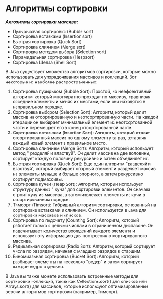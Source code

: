 # Алгоритмы сортировки

_**Алгоритмы сортировки массива:**_

* Пузырьковая сортировка (Bubble sort)
* Сортировка вставками (Insertion sort)
* Быстрая сортировка (Quick Sort)
* Сортировка слиянием (Merge sort)
* Сортировка методом выбора (Selection sort)
* Пирамидальная сортировка (Heapsort)
* Сортировка Шелла (Shell Sort)

В Java существует множество алгоритмов сортировки, которые можно использовать
для упорядочивания массивов и коллекций. Вот некоторые из наиболее
распространенных:

1. Сортировка пузырьком (Bubble Sort): Простой, но неэффективный алгоритм,
   который многократно проходит по массиву, сравнивая соседние элементы и меняя
   их местами, если они находятся в неправильном порядке.
2. Сортировка выбором (Selection Sort): Алгоритм, который делит массив на
   отсортированную и неотсортированную части. На каждой итерации он выбирает
   минимальный элемент из неотсортованной части и перемещает его в конец
   отсортированной части.
3. Сортировка вставками (Insertion Sort): Алгоритм, который строит
   отсортированный массив по одному элементу за раз, вставляя каждый новый
   элемент в правильное место.
4. Сортировка слиянием (Merge Sort): Алгоритм, который использует метод "
   разделяй и властвуй". Он делит массив на две половины, сортирует каждую
   половину рекурсивно и затем объединяет их.
5. Быстрая сортировка (Quick Sort): Еще один алгоритм "разделяй и властвуй",
   который выбирает опорный элемент и разделяет массив на элементы меньше и
   больше опорного, а затем рекурсивно сортирует подмассивы.
6. Сортировка кучей (Heap Sort): Алгоритм, который использует структуру данных "
   куча" для сортировки элементов. Он сначала строит кучу из массива, а затем
   извлекает элементы из кучи в отсортированном порядке.
7. Тимсорт (Timsort): Гибридный алгоритм сортировки, основанный на сортировке
   вставками и слиянием. Он используется в Java для сортировки массивов и
   списков.
8. Сортировка по подсчету (Counting Sort): Алгоритм, который работает только с
   целыми числами в ограниченном диапазоне. Он подсчитывает количество вхождений
   каждого элемента и использует эту информацию для построения отсортированного
   массива.
9. Радикальная сортировка (Radix Sort): Алгоритм, который сортирует числа по
   разрядам, начиная с младших разрядов к старшим.
10. Биномиальная сортировка (Bucket Sort): Алгоритм, который разбивает элементы
    на несколько "ведер" и затем сортирует каждое ведро отдельно.

В Java вы также можете использовать встроенные методы для сортировки коллекций,
такие как Collections.sort() для списков или Arrays.sort() для массивов, которые
используют оптимизированные версии алгоритмов сортировки (например, Тимсорт).